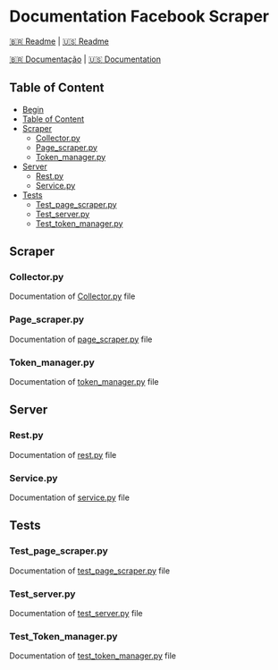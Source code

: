 # Documentation Facebook Scraper

[:brazil: Readme](../../../README.md) |
[:us: Readme](../../Readme/Language/English/README.md)

[:brazil: Documentação](./Portuguese/Doc.md) |
[:us: Documentation](./Doc.md)

## Table of Content

* [Begin](#documentation-facebook-scraper)
* [Table of Content](#table-of-content)
* [Scraper](#scraper)
  * [Collector.py](#collectorpy)
  * [Page_scraper.py](#page_scraperpy)
  * [Token_manager.py](#token_managerpy)
* [Server](#server)
  * [Rest.py](#restpy)
  * [Service.py](#servicepy)
* [Tests](#tests)
  * [Test_page_scraper.py](#test_page_scraperpy)
  * [Test_server.py](#test_serverpy)
  * [Test_token_manager.py](#test_token_managerpy)

## Scraper

### Collector.py

Documentation of [Collector.py](../../../scraper/collector.py) file

### Page_scraper.py

Documentation of [page_scraper.py](../../../scraper/page_scraper.py) file

### Token_manager.py

Documentation of [token_manager.py](../../../scraper/token_manager.py) file

## Server

### Rest.py

Documentation of [rest.py](../../../server/rest.py) file

### Service.py

Documentation of [service.py](../../../server/service.py) file

## Tests

### Test_page_scraper.py

Documentation of [test_page_scraper.py](../../../tests/test_page_scraper.py) file

### Test_server.py

Documentation of [test_server.py](../../../tests/test_server.py) file

### Test_Token_manager.py

Documentation of [test_token_manager.py](../../../tests/test_token_manager.py) file
